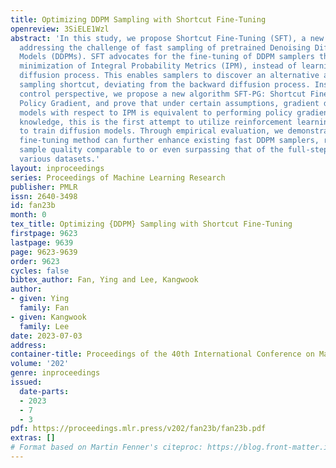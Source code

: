 ```yaml
---
title: Optimizing DDPM Sampling with Shortcut Fine-Tuning
openreview: 3SiELE1Wzl
abstract: 'In this study, we propose Shortcut Fine-Tuning (SFT), a new approach for
  addressing the challenge of fast sampling of pretrained Denoising Diffusion Probabilistic
  Models (DDPMs). SFT advocates for the fine-tuning of DDPM samplers through the direct
  minimization of Integral Probability Metrics (IPM), instead of learning the backward
  diffusion process. This enables samplers to discover an alternative and more efficient
  sampling shortcut, deviating from the backward diffusion process. Inspired by a
  control perspective, we propose a new algorithm SFT-PG: Shortcut Fine-Tuning with
  Policy Gradient, and prove that under certain assumptions, gradient descent of diffusion
  models with respect to IPM is equivalent to performing policy gradient. To our best
  knowledge, this is the first attempt to utilize reinforcement learning (RL) methods
  to train diffusion models. Through empirical evaluation, we demonstrate that our
  fine-tuning method can further enhance existing fast DDPM samplers, resulting in
  sample quality comparable to or even surpassing that of the full-step model across
  various datasets.'
layout: inproceedings
series: Proceedings of Machine Learning Research
publisher: PMLR
issn: 2640-3498
id: fan23b
month: 0
tex_title: Optimizing {DDPM} Sampling with Shortcut Fine-Tuning
firstpage: 9623
lastpage: 9639
page: 9623-9639
order: 9623
cycles: false
bibtex_author: Fan, Ying and Lee, Kangwook
author:
- given: Ying
  family: Fan
- given: Kangwook
  family: Lee
date: 2023-07-03
address: 
container-title: Proceedings of the 40th International Conference on Machine Learning
volume: '202'
genre: inproceedings
issued:
  date-parts:
  - 2023
  - 7
  - 3
pdf: https://proceedings.mlr.press/v202/fan23b/fan23b.pdf
extras: []
# Format based on Martin Fenner's citeproc: https://blog.front-matter.io/posts/citeproc-yaml-for-bibliographies/
---
```

